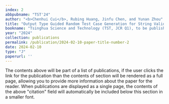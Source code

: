 ```yaml
---
index: 2
abbpubname: "TST'24"
author: "<b>Chenhui Cui</b>, Rubing Huang, Jinfu Chen, and Yunan Zhou"
title: "Output Type Guided Random Test Case Generation for String Validation Routines"
bookname: "Tsinghua Science and Technology (TST, JCR Q1), to be published"
year: "2024"
collection: publications
permalink: /publication/2024-02-10-paper-title-number-2
date: 2024-02-10
type: "J"
paperurl: ''
---
```


The contents above will be part of a list of publications, if the user clicks the link for the publication than the contents of section will be rendered as a full page, allowing you to provide more information about the paper for the reader. When publications are displayed as a single page, the contents of the above "citation" field will automatically be included below this section in a smaller font.
